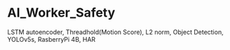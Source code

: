 # AI_Worker_Safety
LSTM autoencoder, Threadhold(Motion Score), L2 norm, Object Detection, YOLOv5s, RasberryPi 4B, HAR
